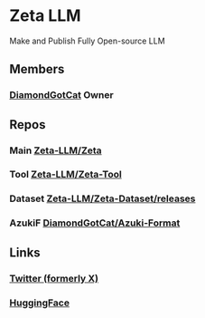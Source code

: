 # Zeta LLM
Make and Publish Fully Open-source LLM

## Members

### [DiamondGotCat](https://github.com/DiamondGotCat/) Owner

## Repos

### Main [Zeta-LLM/Zeta](https://github.com/Zeta-LLM/Zeta/)

### Tool [Zeta-LLM/Zeta-Tool](https://github.com/Zeta-LLM/Zeta-Tool/)

### Dataset [Zeta-LLM/Zeta-Dataset/releases](https://github.com/Zeta-LLM/Zeta-Dataset/releases/)

### AzukiF [DiamondGotCat/Azuki-Format](https://github.com/DiamondGotCat/Azuki-Format/)

## Links
### [Twitter (formerly X)](https://x.com/Zeta_LLM/) 
### [HuggingFace](https://huggingface.co/Zeta-LLM/)
